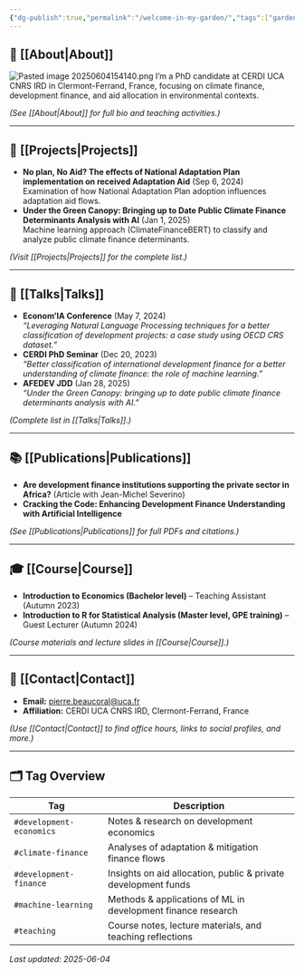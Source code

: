 ```yaml
---
{"dg-publish":true,"permalink":"/welcome-in-my-garden/","tags":["gardenEntry"]}
---
```


## 🏡 [[About\|About]] 
![Pasted image 20250604154140.png](/img/user/Pasted%20image%2020250604154140.png)
I’m a PhD candidate at CERDI UCA CNRS IRD in Clermont-Ferrand, France, focusing on climate finance, development finance, and aid allocation in environmental contexts.

*(See [[About\|About]] for full bio and teaching activities.)*


---

## 🚀 [[Projects\|Projects]]

- **No plan, No Aid? The effects of National Adaptation Plan implementation on received Adaptation Aid** (Sep 6, 2024)  
  Examination of how National Adaptation Plan adoption influences adaptation aid flows. 
- **Under the Green Canopy: Bringing up to Date Public Climate Finance Determinants Analysis with AI** (Jan 1, 2025)  
  Machine learning approach (ClimateFinanceBERT) to classify and analyze public climate finance determinants.

*(Visit [[Projects\|Projects]] for the complete list.)*

---

## 🎤 [[Talks\|Talks]]

- **Econom’IA Conference** (May 7, 2024)  
  _“Leveraging Natural Language Processing techniques for a better classification of development projects: a case study using OECD CRS dataset.”_ 
- **CERDI PhD Seminar** (Dec 20, 2023)  
  _“Better classification of international development finance for a better understanding of climate finance: the role of machine learning.”_  
- **AFEDEV JDD** (Jan 28, 2025)  
  _“Under the Green Canopy: bringing up to date public climate finance determinants analysis with AI.”_ 

*(Complete list in [[Talks\|Talks]].)*

---

## 📚 [[Publications\|Publications]]

- **Are development finance institutions supporting the private sector in Africa?** (Article with Jean-Michel Severino)  
- **Cracking the Code: Enhancing Development Finance Understanding with Artificial Intelligence** 

*(See [[Publications\|Publications]] for full PDFs and citations.)*

---

## 🎓 [[Course\|Course]]

- **Introduction to Economics (Bachelor level)** – Teaching Assistant (Autumn 2023) 
- **Introduction to R for Statistical Analysis (Master level, GPE training)** – Guest Lecturer (Autumn 2024) 

*(Course materials and lecture slides in [[Course\|Course]].)*

---

## 📇 [[Contact\|Contact]]

- **Email:** [pierre.beaucoral@uca.fr](mailto:pierre.beaucoral@uca.fr)  
- **Affiliation:** CERDI UCA CNRS IRD, Clermont-Ferrand, France 

*(Use [[Contact\|Contact]] to find office hours, links to social profiles, and more.)*

---

## 🗂️ Tag Overview

| Tag                      | Description                                                    |
| ------------------------ | -------------------------------------------------------------- |
| `#development-economics` | Notes & research on development economics                      |
| `#climate-finance`       | Analyses of adaptation & mitigation finance flows              |
| `#development-finance`   | Insights on aid allocation, public & private development funds |
| `#machine-learning`      | Methods & applications of ML in development finance research   |
| `#teaching`              | Course notes, lecture materials, and teaching reflections      |

_Last updated: 2025-06-04_  